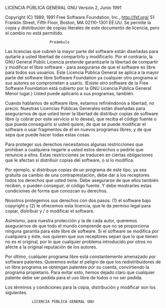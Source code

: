 LICENCIA PÚBLICA GENERAL GNU Versión 2, Junio ​​1991

Copyright (C) 1989, 1991 Free Software Foundation, Inc., http://fsf.org/ 51 Franklin Street, Fifth Floor, Boston, MA 02110-1301 EE.UU. Se permite la copia y distribución de copias literales de este documento de licencia, pero el cambio no está permitido.

                        Preámbulo

Las licencias que cubren la mayor parte del software están diseñadas para quitarle a usted libertad de compartirlo y modificarlo. Por el contrario, la GNU General Public Licencia pretende garantizarle la libertad de compartir y modificar el libre software - para asegurarse de que el software es libre para todos sus usuarios. Este Licencia Pública General se aplica a la mayor parte del software libre Software Foundation ya cualquier otro programa si sus autores se comprometen a usarlo. (Existe otro software de la Free Software Foundation está cubierto por la GNU Licencia Pública General Menor lugar.) Usted puede aplicarlo a sus programas, también.

Cuando hablamos de software libre, estamos refiriéndonos a libertad, no precio. Nuestras Licencias Públicas Generales están diseñadas para asegurarnos de que usted tener la libertad de distribuir copias de software libre (y cobrar por este servicio si lo desea), que reciba el código fuente o que pueda conseguirlo si usted quiere, de que se puede modificar el software o usar fragmentos de él en nuevos programas libres; y de que sepa que puede hacer todas estas cosas.

Para proteger sus derechos necesitamos algunas restricciones que prohiban a cualquiera negarle a usted estos derechos o pedirle que renuncie a ellos. Estas restricciones se traducen en ciertas obligaciones que le afectan si distribuir copias del software, o si lo modifica.

Por ejemplo, si distribuye copias de un programa de este tipo, ya sea gratuita oa cambio de una contraprestación, debe dar a los receptores todos los derechos que usted tiene. Debe asegurarse de que ellos también reciben, o pueden conseguir, el código fuente. Y debe mostrarles estas condiciones de forma que conozcan su derechos.

Nosotros protegemos sus derechos con dos pasos: (1) el software bajo copyright y (2) le ofrecemos esta licencia, que le da permiso legal para copiar, distribuir y / o modificar el software.

Asimismo, para nuestra protección y la de cada autor, queremos asegurarnos de que todo el mundo comprende que no se proporciona ninguna garantía para este libre de software. Si el software se modifica por cualquiera y éste, nos quieren que sus receptores sepan que lo que tienen no es el original, por lo que cualquier problema introducido por otros no afecte a la original reputación de los autores.

Por último, cualquier programa libre está constantemente amenazado por software patentes. Queremos evitar el peligro de que los redistribuidores de un libre programa se obtengan patentes por su cuenta, convirtiendo la programa propietario. Para evitar esto, hemos dejado claro que cualquier patente debe ser pedida para el uso libre de todos o no ser pedida.

Los términos y condiciones para la copia, distribución y modificar son los siguientes.

                LICENCIA PÚBLICA GENERAL GNU
